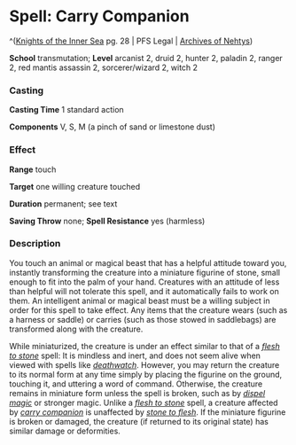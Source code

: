 # Spell: Carry Companion

^([Knights of the Inner Sea][ss-carry-companion] pg. 28 | PFS Legal | [Archives of Nehtys][sn-carry-companion])

**School** transmutation; **Level** arcanist 2, druid 2, hunter 2, paladin 2, ranger 2, red mantis assassin 2, sorcerer/wizard 2, witch 2

### Casting

**Casting Time** 1 standard action  

**Components** V, S, M (a pinch of sand or limestone dust)

### Effect

**Range** touch  

**Target** one willing creature touched  

**Duration** permanent; see text  

**Saving Throw** none; **Spell Resistance** yes (harmless)

### Description

You touch an animal or magical beast that has a helpful attitude toward you, instantly transforming the creature into a miniature figurine of stone, small enough to fit into the palm of your hand. Creatures with an attitude of less than helpful will not tolerate this spell, and it automatically fails to work on them. An intelligent animal or magical beast must be a willing subject in order for this spell to take effect. Any items that the creature wears (such as a harness or saddle) or carries (such as those stowed in saddlebags) are transformed along with the creature.  

While miniaturized, the creature is under an effect similar to that of a _[flesh to stone]_ spell: It is mindless and inert, and does not seem alive when viewed with spells like _[deathwatch]_. However, you may return the creature to its normal form at any time simply by placing the figurine on the ground, touching it, and uttering a word of command. Otherwise, the creature remains in miniature form unless the spell is broken, such as by _[dispel magic]_ or stronger magic. Unlike a _[flesh to stone]_ spell, a creature affected by _[carry companion]_ is unaffected by _[stone to flesh]_. If the miniature figurine is broken or damaged, the creature (if returned to its original state) has similar damage or deformities.

[ss-carry-companion]: http://paizo.com/products/btpy8ufc
[sn-carry-companion]: http://www.archivesofnethys.com/SpellDisplay.aspx?ItemName=Carry%20Companion
[dispel magic]: http://www.archivesofnethys.com/SpellDisplay.aspx?ItemName=dispel%20magic
[stone to flesh]: http://www.archivesofnethys.com/SpellDisplay.aspx?ItemName=stone%20to%20flesh
[deathwatch]: http://www.archivesofnethys.com/SpellDisplay.aspx?ItemName=deathwatch
[carry companion]: http://www.archivesofnethys.com/SpellDisplay.aspx?ItemName=carry%20companion
[flesh to stone]: http://www.archivesofnethys.com/SpellDisplay.aspx?ItemName=flesh%20to%20stone